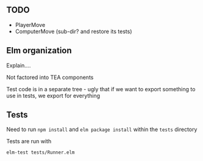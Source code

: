 ## TODO

* PlayerMove
* ComputerMove (sub-dir? and restore its tests)


## Elm organization

Explain....

Not factored into TEA components

Test code is in a separate tree - ugly that if we want to export something to use in tests, we export for everything


## Tests

Need to run `npm install` and `elm package install` within the `tests` directory

Tests are run with

```
elm-test tests/Runner.elm
```
